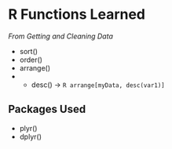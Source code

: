 # R Functions Learned
*From Getting and Cleaning Data*

* sort()
* order() 
* arrange()
* * desc() -> ```R arrange[myData, desc(var1)] ```


## Packages Used
* plyr()
* dplyr()


